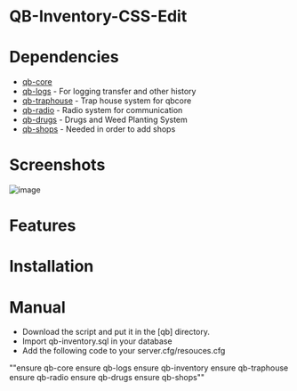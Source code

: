 # QB-Inventory-CSS-Edit



# Dependencies
- [qb-core](https://github.com/qbcore-framework/qb-core)
- [qb-logs](https://github.com/qbcore-framework/qb-logs) - For logging transfer and other history
- [qb-traphouse](https://github.com/qbcore-framework/qb-traphouse) - Trap house system for qbcore
- [qb-radio](https://github.com/qbcore-framework/qb-radio) - Radio system for communication
- [qb-drugs](https://github.com/qbcore-framework/qb-drugs) - Drugs and Weed Planting System
- [qb-shops](https://github.com/qbcore-framework/qb-shops) - Needed in order to add shops

# Screenshots
![image](https://github.com/ItzJonzey/QB-Inventory-CSS-edit/assets/140835042/f14c3dc2-766d-41d1-94c0-aec5eb89fa32)


# Features

# Installation

# Manual

- Download the script and put it in the [qb] directory.
- Import qb-inventory.sql in your database
- Add the following code to your server.cfg/resouces.cfg

""ensure qb-core
ensure qb-logs
ensure qb-inventory
ensure qb-traphouse
ensure qb-radio
ensure qb-drugs
ensure qb-shops""
